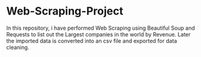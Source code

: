 # Web-Scraping-Project
In this repository, i have performed Web Scraping using Beautiful Soup and Requests to list out the Largest companies in the world by Revenue. Later the imported data is converted into an csv file and exported for data cleaning.
